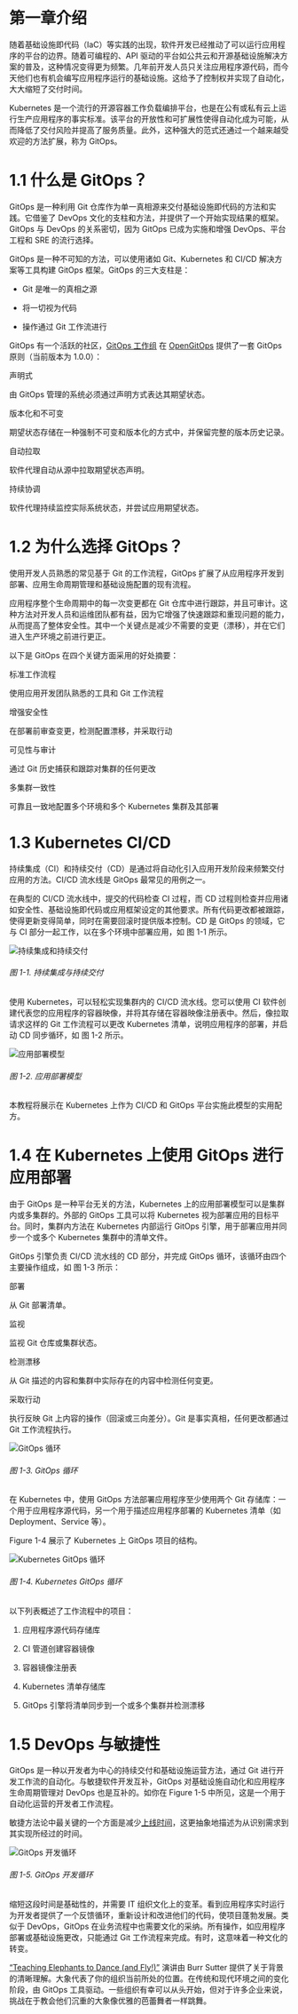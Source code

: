 # 第一章介绍

随着基础设施即代码（IaC）等实践的出现，软件开发已经推动了可以运行应用程序的平台的边界。随着可编程的、API 驱动的平台如公共云和开源基础设施解决方案的普及，这种情况变得更为频繁。几年前开发人员只关注应用程序源代码，而今天他们也有机会编写应用程序运行的基础设施。这给予了控制权并实现了自动化，大大缩短了交付时间。

Kubernetes 是一个流行的开源容器工作负载编排平台，也是在公有或私有云上运行生产应用程序的事实标准。该平台的开放性和可扩展性使得自动化成为可能，从而降低了交付风险并提高了服务质量。此外，这种强大的范式还通过一个越来越受欢迎的方法扩展，称为 GitOps。

# 1.1 什么是 GitOps？

GitOps 是一种利用 Git 仓库作为单一真相源来交付基础设施即代码的方法和实践。它借鉴了 DevOps 文化的支柱和方法，并提供了一个开始实现结果的框架。GitOps 与 DevOps 的关系密切，因为 GitOps 已成为实施和增强 DevOps、平台工程和 SRE 的流行选择。

GitOps 是一种不可知的方法，可以使用诸如 Git、Kubernetes 和 CI/CD 解决方案等工具构建 GitOps 框架。GitOps 的三大支柱是：

+   Git 是唯一的真相之源

+   将一切视为代码

+   操作通过 Git 工作流进行

GitOps 有一个活跃的社区，[GitOps 工作组](https://oreil.ly/FUbBy) 在 [OpenGitOps](https://opengitops.dev) 提供了一套 GitOps 原则（当前版本为 1.0.0）：

声明式

由 GitOps 管理的系统必须通过声明方式表达其期望状态。

版本化和不可变

期望状态存储在一种强制不可变和版本化的方式中，并保留完整的版本历史记录。

自动拉取

软件代理自动从源中拉取期望状态声明。

持续协调

软件代理持续监控实际系统状态，并尝试应用期望状态。

# 1.2 为什么选择 GitOps？

使用开发人员熟悉的常见基于 Git 的工作流程，GitOps 扩展了从应用程序开发到部署、应用生命周期管理和基础设施配置的现有流程。

应用程序整个生命周期中的每一次变更都在 Git 仓库中进行跟踪，并且可审计。这种方法对开发人员和运维团队都有益，因为它增强了快速跟踪和重现问题的能力，从而提高了整体安全性。其中一个关键点是减少不需要的变更（漂移），并在它们进入生产环境之前进行更正。

以下是 GitOps 在四个关键方面采用的好处摘要：

标准工作流程

使用应用开发团队熟悉的工具和 Git 工作流程

增强安全性

在部署前审查变更，检测配置漂移，并采取行动

可见性与审计

通过 Git 历史捕获和跟踪对集群的任何更改

多集群一致性

可靠且一致地配置多个环境和多个 Kubernetes 集群及其部署

# 1.3 Kubernetes CI/CD

持续集成（CI）和持续交付（CD）是通过将自动化引入应用开发阶段来频繁交付应用的方法。CI/CD 流水线是 GitOps 最常见的用例之一。

在典型的 CI/CD 流水线中，提交的代码检查 CI 过程，而 CD 过程则检查并应用诸如安全性、基础设施即代码或应用框架设定的其他要求。所有代码更改都被跟踪，使得更新变得简单，同时在需要回滚时提供版本控制。CD 是 GitOps 的领域，它与 CI 部分一起工作，以在多个环境中部署应用，如 图 1-1 所示。

![持续集成和持续交付](img/gocb_0101.png)

###### 图 1-1\. 持续集成与持续交付

使用 Kubernetes，可以轻松实现集群内的 CI/CD 流水线。您可以使用 CI 软件创建代表您的应用程序的容器映像，并将其存储在容器映像注册表中。然后，像拉取请求这样的 Git 工作流程可以更改 Kubernetes 清单，说明应用程序的部署，并启动 CD 同步循环，如 图 1-2 所示。

![应用部署模型](img/gocb_0102.png)

###### 图 1-2\. 应用部署模型

本教程将展示在 Kubernetes 上作为 CI/CD 和 GitOps 平台实施此模型的实用配方。

# 1.4 在 Kubernetes 上使用 GitOps 进行应用部署

由于 GitOps 是一种平台无关的方法，Kubernetes 上的应用部署模型可以是集群内或多集群的。外部的 GitOps 工具可以将 Kubernetes 视为部署应用的目标平台。同时，集群内方法在 Kubernetes 内部运行 GitOps 引擎，用于部署应用并同步一个或多个 Kubernetes 集群中的清单文件。

GitOps 引擎负责 CI/CD 流水线的 CD 部分，并完成 GitOps 循环，该循环由四个主要操作组成，如 图 1-3 所示：

部署

从 Git 部署清单。

监视

监视 Git 仓库或集群状态。

检测漂移

从 Git 描述的内容和集群中实际存在的内容中检测任何变更。

采取行动

执行反映 Git 上内容的操作（回滚或三向差分）。Git 是事实真相，任何更改都通过 Git 工作流程执行。

![GitOps 循环](img/gocb_0103.png)

###### 图 1-3\. GitOps 循环

在 Kubernetes 中，使用 GitOps 方法部署应用程序至少使用两个 Git 存储库：一个用于应用程序源代码，另一个用于描述应用程序部署的 Kubernetes 清单（如 Deployment、Service 等）。

Figure 1-4 展示了 Kubernetes 上 GitOps 项目的结构。

![Kubernetes GitOps 循环](img/gocb_0104.png)

###### 图 1-4\. Kubernetes GitOps 循环

以下列表概述了工作流程中的项目：

1.  应用程序源代码存储库

1.  CI 管道创建容器镜像

1.  容器镜像注册表

1.  Kubernetes 清单存储库

1.  GitOps 引擎将清单同步到一个或多个集群并检测漂移

# 1.5 DevOps 与敏捷性

GitOps 是一种以开发者为中心的持续交付和基础设施运营方法，通过 Git 进行开发工作流的自动化。与敏捷软件开发互补，GitOps 对基础设施自动化和应用程序生命周期管理对 DevOps 也是互补的。如你在 Figure 1-5 中所见，这是一个用于自动化运营的开发者工作流程。

敏捷方法论中最关键的一个方面是减少[上线时间](https://oreil.ly/r52pg)，这更抽象地描述为从识别需求到其实现所经过的时间。

![GitOps 开发循环](img/gocb_0105.png)

###### 图 1-5\. GitOps 开发循环

缩短这段时间是基础性的，并需要 IT 组织文化上的变革。看到应用程序实时运行为开发者提供了一个反馈循环，重新设计和改进他们的代码，使项目蓬勃发展。类似于 DevOps，GitOps 在业务流程中也需要文化的采纳。所有操作，如应用程序部署或基础设施更改，只能通过 Git 工作流程来完成。有时，这意味着一种文化的转变。

[“Teaching Elephants to Dance (and Fly!)”](https://oreil.ly/gPja9) 演讲由 Burr Sutter 提供了关于背景的清晰理解。大象代表了你的组织当前所处的位置。在传统和现代环境之间的变化阶段，由 GitOps 工具驱动。一些组织有幸可以从头开始，但对于许多企业来说，挑战在于教会他们沉重的大象像优雅的芭蕾舞者一样跳舞。

